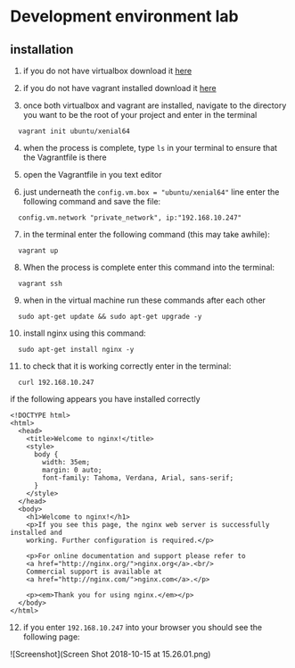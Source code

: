 # Development environment lab

## installation

1. if you do not have virtualbox download it [here](https://www.virtualbox.org/wiki/Downloads)

2. if you do not have vagrant installed download it [here](https://www.vagrantup.com/downloads.html)

3. once both virtualbox and vagrant are installed, navigate to the directory you want to be the root of your project and enter in the terminal

  ```terminal
    vagrant init ubuntu/xenial64
  ```

4. when the process is complete, type ```ls``` in your terminal to ensure that the Vagrantfile is there

5. open the Vagrantfile in you text editor

6.  just underneath the ```config.vm.box = "ubuntu/xenial64"``` line enter the following command and save the file:

  ```terminal
    config.vm.network "private_network", ip:"192.168.10.247"
  ```
7. in the terminal enter the following command (this may take awhile):
  ```terminal
    vagrant up
  ```
8. When the process is complete enter this command into the terminal:
  ```terminal
    vagrant ssh
  ```
9. when in the virtual machine run these commands after each other

  ```terminal
    sudo apt-get update && sudo apt-get upgrade -y
  ```
10. install nginx using this command:
  ```terminal
    sudo apt-get install nginx -y
  ```
11. to check that it is working correctly enter in the terminal:
  ```terminal
    curl 192.168.10.247
  ```
  if the following appears you have installed correctly

  ```terminal
  <!DOCTYPE html>
  <html>
    <head>
      <title>Welcome to nginx!</title>
      <style>
        body {
          width: 35em;
          margin: 0 auto;
          font-family: Tahoma, Verdana, Arial, sans-serif;
        }
      </style>
    </head>
    <body>
      <h1>Welcome to nginx!</h1>
      <p>If you see this page, the nginx web server is successfully installed and
      working. Further configuration is required.</p>

      <p>For online documentation and support please refer to
      <a href="http://nginx.org/">nginx.org</a>.<br/>
      Commercial support is available at
      <a href="http://nginx.com/">nginx.com</a>.</p>

      <p><em>Thank you for using nginx.</em></p>
    </body>
  </html>
  ```
  12. if you enter ```192.168.10.247``` into your browser you should see the following page:


  ![Screenshot](Screen Shot 2018-10-15 at 15.26.01.png)
